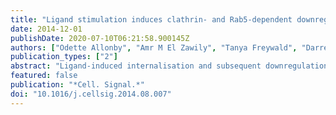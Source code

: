 ```yaml
---
title: "Ligand stimulation induces clathrin- and Rab5-dependent downregulation of the kinase-dead EphB6 receptor preceded by the disruption of EphB6-Hsp90 interaction."
date: 2014-12-01
publishDate: 2020-07-10T06:21:58.900145Z
authors: ["Odette Allonby", "Amr M El Zawily", "Tanya Freywald", "Darrell D Mousseau", "Jennifer Chlan", "Deborah Anderson", "Alexandre Benmerah", "Vishaldeep Sidhu", "Mohan Babu", "John DeCoteau", "Andrew Freywald"]
publication_types: ["2"]
abstract: "Ligand-induced internalisation and subsequent downregulation of receptor tyrosine kinases (RTKs) serve to determine biological outputs of their signalling. Intrinsically kinase-deficient RTKs control a variety of biological responses, however, the mechanism of their downregulation is not well understood and its analysis is focused exclusively on the ErbB3 receptor. The Eph group of RTKs is represented by the EphA and EphB subclasses. Each bears one kinase-inactive member, EphA10 and EphB6, respectively, suggesting an important role for these molecules in the Eph signalling network. While EphB6 effects on cell behaviour have been assessed, the mechanism of its downregulation remains elusive. Our work reveals that EphB6 and its kinase-active relative, and signalling partner, EphB4, are downregulated in a similar manner in response to their common ligand, ephrin-B2. Following stimulation, both receptors are internalised through clathrin-coated pits and are degraded in lysosomes. Their targeting for lysosomal degradation relies on the activity of an early endosome regulator, the Rab5 GTPase, as this process is inhibited in the presence of a Rab5 dominant-negative mutant. EphB6 also interacts with the Hsp90 chaperone and EphB6 downregulation is preceded by their rapid dissociation. Moreover, the inhibition of Hsp90 results in EphB6 degradation, mimicking its ligand-induced downregulation. These processes appear to rely on overlapping mechanisms, since Hsp90 inhibition does not significantly enhance ligand-induced EphB6 elimination. Taken together, our observations define a novel mechanism for intrinsically kinase-deficient RTK downregulation and support an intriguing model, where Hsp90 dissociation acts as a trigger for ligand-induced receptor removal. "
featured: false
publication: "*Cell. Signal.*"
doi: "10.1016/j.cellsig.2014.08.007"
---
```


